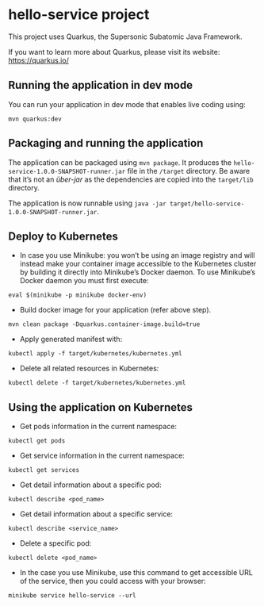 # hello-service project

This project uses Quarkus, the Supersonic Subatomic Java Framework.

If you want to learn more about Quarkus, please visit its website: https://quarkus.io/

## Running the application in dev mode

You can run your application in dev mode that enables live coding using:
```
mvn quarkus:dev
```

## Packaging and running the application

The application can be packaged using `mvn package`.
It produces the `hello-service-1.0.0-SNAPSHOT-runner.jar` file in the `/target` directory.
Be aware that it’s not an _über-jar_ as the dependencies are copied into the `target/lib` directory.

The application is now runnable using `java -jar target/hello-service-1.0.0-SNAPSHOT-runner.jar`.

## Deploy to Kubernetes
- In case you use Minikube: you won’t be using an image registry and will instead make your container image accessible to the Kubernetes cluster by building it directly into Minikube’s Docker daemon. To use Minikube’s Docker daemon you must first execute:
```
eval $(minikube -p minikube docker-env)
```
- Build docker image for your application (refer above step).
```
mvn clean package -Dquarkus.container-image.build=true
```
- Apply generated manifest with:
```
kubectl apply -f target/kubernetes/kubernetes.yml
```
- Delete all related resources in Kubernetes:
```
kubectl delete -f target/kubernetes/kubernetes.yml
```
## Using the application on Kubernetes
- Get pods information in the current namespace:
```
kubectl get pods
```
- Get service information in the current namespace:
```
kubectl get services
```
- Get detail information about a specific pod:
```
kubectl describe <pod_name>
```
- Get detail information about a specific service:
```
kubectl describe <service_name>
```
- Delete a specific pod:
```
kubectl delete <pod_name>
```
- In the case you use Minikube, use this command to get accessible URL of the service, then you could access with your browser:
```
minikube service hello-service --url
```